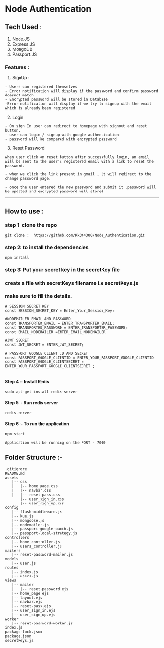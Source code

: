 <h1> Node Authentication </h1>

<h2> Tech Used : </h2>

1. Node.JS
2. Express.JS
3. MongoDB
4. Passport.JS

### Features :

1.  SignUp :

```
- Users can registered themselves
- Error notification will display if the password and confirm password doesnot match
- Encrypted password will be stored in Database
-Error notification will display if we try to signup with the email which is already been registered

```

2.  Login

```
- On sign In user can redirect to homepage with signout and reset button.
- user can login / signup with google authentication
- password will be compared with encrypted password

```

3. Reset Password

```
when user click on reset button after successfully login, an email will be sent to the user's registered email with a link to reset the password.

- when we click the link present in gmail , it will redirect to the change password page.

- once the user entered the new password and submit it ,password will be updated and encrypted password will stored

```

<hr>

## How to use :

### step 1: clone the repo

```
git clone :  https://github.com/Rk344300/Node_Authentication.git

```

### step 2: to install the dependencies

```
npm install

```

### step 3: Put your secret key in the secretKey file

### create a file with secretKeys filename i.e secretKeys.js

### make sure to fill the details.

```
# SESSION SECRET KEY
const SESSION_SECRET_KEY = Enter_Your_Session_Key;

#NODEMAILER EMAIL AND PASSWORD
const TRANSPORTER_EMAIL = ENTER_TRANSPORTER_EMAIL;
const TRANSPORTER_PASSWORD = ENTER_TRANSPORTER_PASSWORD;
const EMAIL_NODEMAILER =ENTER_EMAIL_NODEMAILER

#JWT SECRET
const JWT_SECRET = ENTER_JWT_SECRET;

# PASSPORT GOOGLE CLIENT ID AND SECRET
const PASSPORT_GOOGLE_CLIENTID = ENTER_YOUR_PASSPORT_GOOGLE_CLIENTID
const PASSPORT_GOOGLE_CLIENTSECRET = ENTER_YOUR_PASSPORT_GOOGLE_CLIENTSECRET ;


```

#### Step 4 :- Install Redis

```
sudo apt-get install redis-server
```

#### Step 5 :- Run redis server

```
redis-server
```

#### Step 6 :- To run the application

```
npm start

Application will be running on the PORT - 7000

```

## Folder Structure :-

```
.gitignore
README.md
assets
   |-- css
   |   |-- home_page.css
   |   |-- navbar.css
   |   |-- reset-pass.css
       |-- user_sign_in.css
       |-- user_sign_up.css
config
   |-- flash-middleware.js
   |-- kue.js
   |-- mongoose.js
   |-- nodemailer.js
   |-- passport-google-oauth.js
   |-- passport-local-strategy.js
controllers
   |-- home_controller.js
   |-- users_controller.js
mailers
   |-- reset-password-mailer.js
models
   |-- user.js
routes
   |-- index.js
   |-- users.js
views
   |-- mailer
   |   |-- reset-password.ejs
   |-- home_page.ejs
   |-- layout.ejs
   |-- navbar.ejs
   |-- reset-pass.ejs
   |-- user_sign_in.ejs
   |-- user_sign_up.ejs
worker
   |-- reset-password-worker.js
index.js
package-lock.json
package.json
secretKeys.js
```
